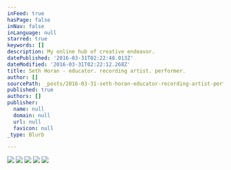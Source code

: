 ```yaml
---
inFeed: true
hasPage: false
inNav: false
inLanguage: null
starred: true
keywords: []
description: My online hub of creative endeavor.
datePublished: '2016-03-31T02:22:48.013Z'
dateModified: '2016-03-31T02:22:12.268Z'
title: Seth Horan - educator. recording artist. performer.
author: []
sourcePath: _posts/2016-03-31-seth-horan-educator-recording-artist-performer.md
published: true
authors: []
publisher:
  name: null
  domain: null
  url: null
  favicon: null
_type: Blurb

---
```

![](https://the-grid-user-content.s3-us-west-2.amazonaws.com/007d4384-d459-47bc-b101-e9dce593ad3d.png)
![](https://s3-us-west-2.amazonaws.com/the-grid-img/p/1465f8b3219be422661101d4d29e79648336b34a.png)
![](https://s3-us-west-2.amazonaws.com/the-grid-img/p/1a46ccfadf316ea277987ec36d8eff2c89fcd68f.png)
![](https://the-grid-user-content.s3-us-west-2.amazonaws.com/dd4c9c5a-792b-443c-b6c9-cc5ce2486cc8.png)
![](https://s3-us-west-2.amazonaws.com/the-grid-img/p/ea8efe8e03d3118ddf0170fac80e0e39274afcbf.jpg)